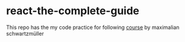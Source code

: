 # react-the-complete-guide

This repo has the my code practice for following [course](https://www.udemy.com/course/react-the-complete-guide-incl-redux)
by maximalian schwartzmüller
